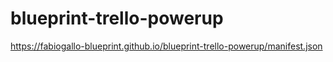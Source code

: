 # blueprint-trello-powerup
https://fabiogallo-blueprint.github.io/blueprint-trello-powerup/manifest.json
